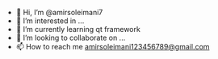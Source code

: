 - 👋 Hi, I’m @amirsoleimani7
- 👀 I’m interested in ...
- 🌱 I’m currently learning qt framework
- 💞️ I’m looking to collaborate on ...
- 📫 How to reach me amirsoleimani123456789@gmail.com
